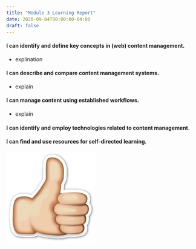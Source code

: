 ```yaml
---
title: "Module 3 Learning Report"
date: 2020-09-04T00:00:00-04:00
draft: false
---
```


#### I can identify and define key concepts in (web) content management.
- explination
#### I can describe and compare content management systems.
- explain
#### I can manage content using established workflows.
- explain
#### I can identify and employ technologies related to content management.
#### I can find and use resources for self-directed learning.


![thumbs up](https://github.com/maryellahamm/ict302temp/blob/master/content/thumbs%20up.jpg)
